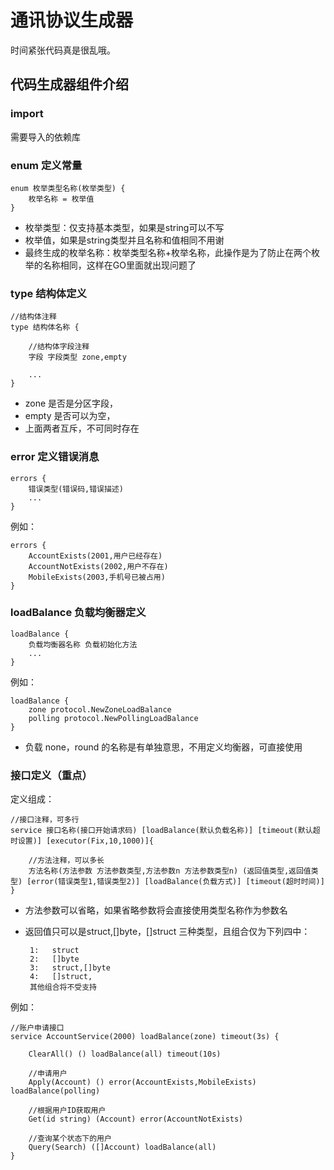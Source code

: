 # 通讯协议生成器

   时间紧张代码真是很乱哦。

## 代码生成器组件介绍

### import 
   
   需要导入的依赖库
   
### enum 定义常量
```
enum 枚举类型名称(枚举类型) {
    枚举名称 = 枚举值
}
```
+ 枚举类型：仅支持基本类型，如果是string可以不写
+ 枚举值，如果是string类型并且名称和值相同不用谢
+ 最终生成的枚举名称：枚举类型名称+枚举名称，此操作是为了防止在两个枚举的名称相同，这样在GO里面就出现问题了

### type 结构体定义

```
//结构体注释
type 结构体名称 {

    //结构体字段注释
	字段 字段类型 zone,empty
	
	...
}
```

+ zone 是否是分区字段，
+ empty 是否可以为空，
+ 上面两者互斥，不可同时存在

### error 定义错误消息

```
errors {
    错误类型(错误码,错误描述)
    ...
}
```
例如：
```
errors {
    AccountExists(2001,用户已经存在)
    AccountNotExists(2002,用户不存在)
    MobileExists(2003,手机号已被占用)
}
```

###  loadBalance 负载均衡器定义
```
loadBalance {
    负载均衡器名称 负载初始化方法
    ...
}
```
例如：
```
loadBalance {
    zone protocol.NewZoneLoadBalance
    polling protocol.NewPollingLoadBalance
}
```

+ 负载 none，round 的名称是有单独意思，不用定义均衡器，可直接使用

### 接口定义（重点）
定义组成：
```
//接口注释，可多行
service 接口名称(接口开始请求码) [loadBalance(默认负载名称)] [timeout(默认超时设置)] [executor(Fix,10,1000)]{

    //方法注释，可以多长
    方法名称(方法参数 方法参数类型,方法参数n 方法参数类型n) (返回值类型,返回值类型) [error(错误类型1,错误类型2)] [loadBalance(负载方式)] [timeout(超时时间)]
}
```
+ 方法参数可以省略，如果省略参数将会直接使用类型名称作为参数名
+ 返回值只可以是struct,[]byte，[]struct 三种类型，且组合仅为下列四中：
    
       1:   struct   
       2:   []byte 
       3:   struct,[]byte
       4:   []struct,
       其他组合将不受支持

例如：
```
//账户申请接口
service AccountService(2000) loadBalance(zone) timeout(3s) {

    ClearAll() () loadBalance(all) timeout(10s)

    //申请用户
    Apply(Account) () error(AccountExists,MobileExists) loadBalance(polling)

    //根据用户ID获取用户
    Get(id string) (Account) error(AccountNotExists)

    //查询某个状态下的用户
    Query(Search) ([]Account) loadBalance(all)
}

```